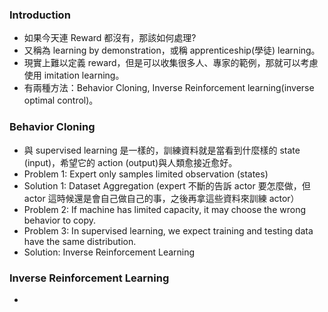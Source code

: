 
### Introduction

* 如果今天連 Reward 都沒有，那該如何處理?
* 又稱為 learning by demonstration，或稱 apprenticeship(學徒) learning。
* 現實上難以定義 reward，但是可以收集很多人、專家的範例，那就可以考慮使用 imitation learning。
* 有兩種方法：Behavior Cloning, Inverse Reinforcement learning(inverse optimal control)。

### Behavior Cloning

* 與 supervised learning 是一樣的，訓練資料就是當看到什麼樣的 state (input)，希望它的 action (output)與人類愈接近愈好。
* Problem 1: Expert only samples limited observation (states)
* Solution 1: Dataset Aggregation (expert 不斷的告訴 actor 要怎麼做，但 actor 這時候還是會自己做自己的事，之後再拿這些資料來訓練 actor）
* Problem 2: If machine has limited capacity, it may choose the wrong behavior to copy.
* Problem 3: In supervised learning, we expect training and testing data have the same distribution.
* Solution: Inverse Reinforcement Learning

### Inverse Reinforcement Learning

* 